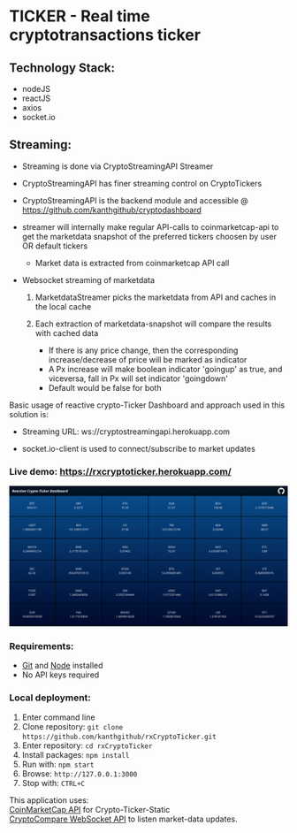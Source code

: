 <h1>TICKER - Real time cryptotransactions ticker</h1>

## Technology Stack:

<ul>
<li>nodeJS</li>
<li>reactJS</li>
<li>axios</li>
<li>socket.io</li>
</ul>

## Streaming:

- Streaming is done via CryptoStreamingAPI Streamer
- CryptoStreamingAPI has finer streaming control on CryptoTickers
- CryptoStreamingAPI is the backend module and accessible @ https://github.com/kanthgithub/cryptodashboard

- streamer will internally make regular API-calls to coinmarketcap-api to get the marketdata snapshot of the preferred tickers choosen by user OR default tickers

  - Market data is extracted from coinmarketcap API call
  
- Websocket streaming of marketdata

  1. MarketdataStreamer picks the marketdata from API and caches in the local cache
  
  2. Each extraction of marketdata-snapshot will compare the results with cached data
 
     - If there is any price change, then the corresponding increase/decrease of price will be marked as indicator
     - A Px increase will make boolean indicator 'goingup' as true, and viceversa, fall in Px will set indicator 'goingdown'
     - Default would be false for both

Basic usage of reactive crypto-Ticker Dashboard and approach used in this solution is:

- Streaming URL: ws://cryptostreamingapi.herokuapp.com

- socket.io-client is used to connect/subscribe to market updates

<h3>Live demo: <a href="https://rxcryptoticker.herokuapp.com/">https://rxcryptoticker.herokuapp.com/</a></h3>

<img src="docs/img/Reactive_Crypto_Ticker_Dashboard_Snapshot.png">

<h3>Requirements:</h3>
<ul>
  <li><a href="https://git-scm.com">Git</a> and <a href="https://nodejs.org">Node</a> installed</li>
  <li>No API keys required</li>
</ul>

<h3>Local deployment:</h3>
<ol>
  <li>Enter command line</li>
  <li>Clone repository: <code>git clone https://github.com/kanthgithub/rxCryptoTicker.git</code></li>
  <li>Enter repository: <code>cd rxCryptoTicker</code></li>
  <li>Install packages: <code>npm install</code></li>
  <li>Run with: <code>npm start</code></li>
  <li>Browse: <code>http://127.0.0.1:3000</code></li>
  <li>Stop with: <code>CTRL+C</code></li>
</ol>

<p>This application uses: <br/>
 <a href="https://coinmarketcap.com/api/">CoinMarketCap API</a> for Crypto-Ticker-Static <br/>
 <a href="ws://cryptostreamingapi.herokuapp.com">CryptoCompare WebSocket API</a> to listen market-data updates.</p>

